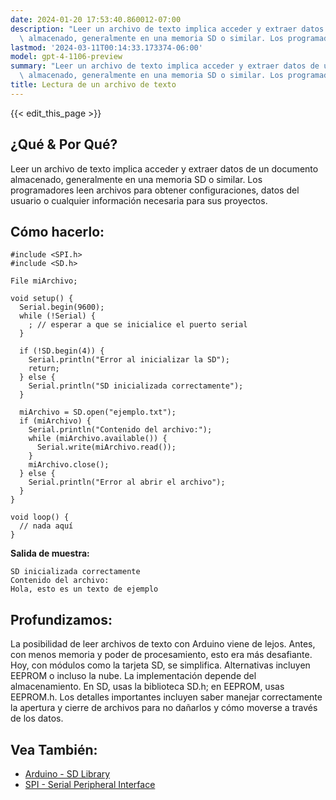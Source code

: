 ```yaml
---
date: 2024-01-20 17:53:40.860012-07:00
description: "Leer un archivo de texto implica acceder y extraer datos de un documento\
  \ almacenado, generalmente en una memoria SD o similar. Los programadores leen\u2026"
lastmod: '2024-03-11T00:14:33.173374-06:00'
model: gpt-4-1106-preview
summary: "Leer un archivo de texto implica acceder y extraer datos de un documento\
  \ almacenado, generalmente en una memoria SD o similar. Los programadores leen\u2026"
title: Lectura de un archivo de texto
---
```


{{< edit_this_page >}}

## ¿Qué & Por Qué?
Leer un archivo de texto implica acceder y extraer datos de un documento almacenado, generalmente en una memoria SD o similar. Los programadores leen archivos para obtener configuraciones, datos del usuario o cualquier información necesaria para sus proyectos.

## Cómo hacerlo:
```Arduino
#include <SPI.h>
#include <SD.h>

File miArchivo;

void setup() {
  Serial.begin(9600);
  while (!Serial) {
    ; // esperar a que se inicialice el puerto serial
  }

  if (!SD.begin(4)) {
    Serial.println("Error al inicializar la SD");
    return;
  } else {
    Serial.println("SD inicializada correctamente");
  }
  
  miArchivo = SD.open("ejemplo.txt");
  if (miArchivo) {
    Serial.println("Contenido del archivo:");
    while (miArchivo.available()) {
      Serial.write(miArchivo.read());
    }
    miArchivo.close();
  } else {
    Serial.println("Error al abrir el archivo");
  }
}

void loop() {
  // nada aquí
}
```
**Salida de muestra:**
```
SD inicializada correctamente
Contenido del archivo:
Hola, esto es un texto de ejemplo
```

## Profundizamos:
La posibilidad de leer archivos de texto con Arduino viene de lejos. Antes, con menos memoria y poder de procesamiento, esto era más desafiante. Hoy, con módulos como la tarjeta SD, se simplifica. Alternativas incluyen EEPROM o incluso la nube. La implementación depende del almacenamiento. En SD, usas la biblioteca SD.h; en EEPROM, usas EEPROM.h. Los detalles importantes incluyen saber manejar correctamente la apertura y cierre de archivos para no dañarlos y cómo moverse a través de los datos.

## Vea También:
- [Arduino - SD Library](https://www.arduino.cc/en/Reference/SD)
- [SPI - Serial Peripheral Interface](https://www.arduino.cc/en/Reference/SPI)
